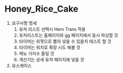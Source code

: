 # Honey_Rice_Cake

1. 요구사항 명세
    1. 유저 리스트 선택시 Hero Trans 적용
    2. 유저리스트는 홈페이지와 gg 페이지에서 동시 파싱할 것
    3. 타이머는 위젯으로 뽑아 넣을 수 있을지 테스트 할 것
    4. 타이머는 워치로 확장 시도 해볼 것
    5. 메뉴 가지수 줄일 것
    6. 계산기는 상세 유저 페이지에 넣을 것
2. 유스케이스
